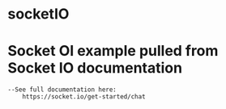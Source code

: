 # socketIO
# Socket OI example pulled from Socket IO documentation

    --See full documentation here:
        https://socket.io/get-started/chat
